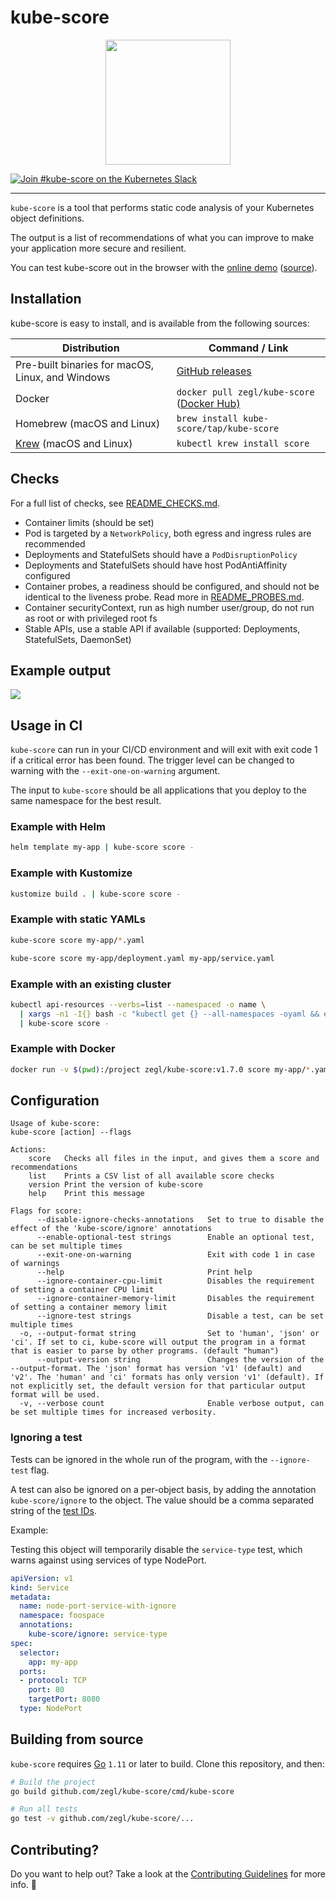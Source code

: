 # kube-score

<p align="center"><img src="https://user-images.githubusercontent.com/47952/56085330-6c0a2480-5e41-11e9-89ba-0cfddd7714a8.png" height="200"></p>

[![Join #kube-score on the Kubernetes Slack](https://img.shields.io/badge/Slack-kubernetes%2Fkube--score-blue.svg)](https://slack.k8s.io/)

---

`kube-score` is a tool that performs static code analysis of your Kubernetes object definitions.

The output is a list of recommendations of what you can improve to make your application more secure and resilient.

You can test kube-score out in the browser with the [online demo](https://kube-score.com) ([source](https://github.com/kube-score/web)).

## Installation

kube-score is easy to install, and is available from the following sources:

| Distribution                                        | Command / Link                                                                          |
|-----------------------------------------------------|-----------------------------------------------------------------------------------------|
| Pre-built binaries for macOS, Linux, and Windows    | [GitHub releases](https://github.com/zegl/kube-score/releases)                          |
| Docker                                              | `docker pull zegl/kube-score` ([Docker Hub)](https://hub.docker.com/r/zegl/kube-score/) |
| Homebrew  (macOS and Linux)                         | `brew install kube-score/tap/kube-score`                                                |
| [Krew](https://krew.sigs.k8s.io/) (macOS and Linux) | `kubectl krew install score`                                                            |


## Checks

For a full list of checks, see [README_CHECKS.md](README_CHECKS.md).

* Container limits (should be set)
* Pod is targeted by a `NetworkPolicy`, both egress and ingress rules are recommended
* Deployments and StatefulSets should have a `PodDisruptionPolicy`
* Deployments and StatefulSets should have host PodAntiAffinity configured
* Container probes, a readiness should be configured, and should not be identical to the liveness probe. Read more in  [README_PROBES.md](README_PROBES.md).
* Container securityContext, run as high number user/group, do not run as root or with privileged root fs
* Stable APIs, use a stable API if available (supported: Deployments, StatefulSets, DaemonSet)

## Example output

![](https://user-images.githubusercontent.com/47952/63225706-5b90fe80-c1d3-11e9-8b9d-fad7e723afad.png)

## Usage in CI

`kube-score` can run in your CI/CD environment and will exit with exit code 1 if a critical error has been found.
The trigger level can be changed to warning with the `--exit-one-on-warning` argument.

The input to `kube-score` should be all applications that you deploy to the same namespace for the best result.

### Example with Helm

```bash
helm template my-app | kube-score score -
```

### Example with Kustomize

```bash
kustomize build . | kube-score score -
```

### Example with static YAMLs

```bash
kube-score score my-app/*.yaml
```

```bash
kube-score score my-app/deployment.yaml my-app/service.yaml
```

### Example with an existing cluster

```bash
kubectl api-resources --verbs=list --namespaced -o name \
  | xargs -n1 -I{} bash -c "kubectl get {} --all-namespaces -oyaml && echo ---" \
  | kube-score score -
```

### Example with Docker

```bash
docker run -v $(pwd):/project zegl/kube-score:v1.7.0 score my-app/*.yaml
```

## Configuration

```
Usage of kube-score:
kube-score [action] --flags

Actions:
	score	Checks all files in the input, and gives them a score and recommendations
	list	Prints a CSV list of all available score checks
	version	Print the version of kube-score
	help	Print this message

Flags for score:
      --disable-ignore-checks-annotations   Set to true to disable the effect of the 'kube-score/ignore' annotations
      --enable-optional-test strings        Enable an optional test, can be set multiple times
      --exit-one-on-warning                 Exit with code 1 in case of warnings
      --help                                Print help
      --ignore-container-cpu-limit          Disables the requirement of setting a container CPU limit
      --ignore-container-memory-limit       Disables the requirement of setting a container memory limit
      --ignore-test strings                 Disable a test, can be set multiple times
  -o, --output-format string                Set to 'human', 'json' or 'ci'. If set to ci, kube-score will output the program in a format that is easier to parse by other programs. (default "human")
      --output-version string               Changes the version of the --output-format. The 'json' format has version 'v1' (default) and 'v2'. The 'human' and 'ci' formats has only version 'v1' (default). If not explicitly set, the default version for that particular output format will be used.
  -v, --verbose count                       Enable verbose output, can be set multiple times for increased verbosity.
```

### Ignoring a test

Tests can be ignored in the whole run of the program, with the `--ignore-test` flag.

A test can also be ignored on a per-object basis, by adding the annotation `kube-score/ignore` to the object.
The value should be a comma separated string of the [test IDs](README_CHECKS.md).

Example:

Testing this object will temporarily disable the `service-type` test, which warns against using services of type NodePort.

```yaml
apiVersion: v1
kind: Service
metadata:
  name: node-port-service-with-ignore
  namespace: foospace
  annotations:
    kube-score/ignore: service-type
spec:
  selector:
    app: my-app
  ports:
  - protocol: TCP
    port: 80
    targetPort: 8080
  type: NodePort
```

## Building from source

`kube-score` requires [Go](https://golang.org/) `1.11` or later to build. Clone this repository, and then:

```bash
# Build the project
go build github.com/zegl/kube-score/cmd/kube-score

# Run all tests
go test -v github.com/zegl/kube-score/...
```

## Contributing?

Do you want to help out? Take a look at the [Contributing Guidelines](./.github/CONTRIBUTING.md) for more info. 🤩
